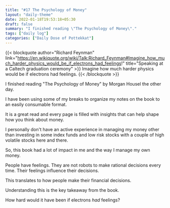 ```yaml
---
title: "#17 The Psychology of Money"
layout: "daily-theme"
date: 2022-01-18T19:53:18+05:30
draft: false
summary: "I finished reading \"The Psychology of Money\"."
tags: ["daily log"]
categories: ["Daily Dose of Pottekkat"]
---
```


{{< blockquote author="Richard Feynman" link="https://en.wikiquote.org/wiki/Talk:Richard_Feynman#Imagine_how_much_harder_physics_would_be_if_electrons_had_feelings!" title="Speaking at a Caltech graduation ceremony" >}}
  Imagine how much harder physics would be if electrons had feelings.
{{< /blockquote >}}

I finished reading "The Psychology of Money" by Morgan Housel the other day.

I have been using some of my breaks to organize my notes on the book to an easily consumable format.

It is a great read and every page is filled with insights that can help shape how you think about money.

I personally don't have an active experience in managing my money other than investing in some index funds and low risk stocks with a couple of high volatile stocks here and there.

So, this book had a lot of impact in me and the way I manage my own money.

People have feelings. They are not robots to make rational decisions every time. Their feelings influence their decisions.

This translates to how people make their financial decisions.

Understanding this is the key takeaway from the book.

How hard would it have been if electrons _had_ feelings?